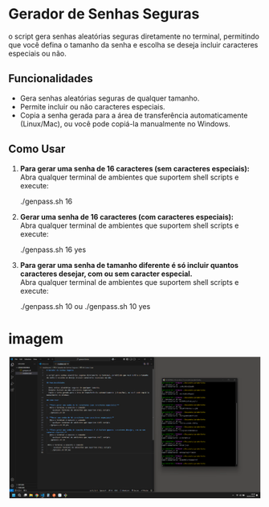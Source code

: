 # Gerador de Senhas Seguras

o script gera senhas aleatórias seguras diretamente no terminal, permitindo que você defina o tamanho da senha e escolha se deseja incluir caracteres especiais ou não.

## Funcionalidades

- Gera senhas aleatórias seguras de qualquer tamanho.
- Permite incluir ou não caracteres especiais.
- Copia a senha gerada para a área de transferência automaticamente (Linux/Mac), ou você pode copiá-la manualmente no Windows.

## Como Usar

1. **Para gerar uma senha de 16 caracteres (sem caracteres especiais):**  
   Abra qualquer terminal de ambientes que suportem shell scripts e execute:
   
   ./genpass.sh 16

3. **Gerar uma senha de 16 caracteres (com caracteres especiais):**  
   Abra qualquer terminal de ambientes que suportem shell scripts e execute:
   
   ./genpass.sh 16 yes

4. **Para gerar uma senha de tamanho diferente é só incluir quantos caracteres desejar, com ou sem caracter especial.**  
   Abra qualquer terminal de ambientes que suportem shell scripts e execute:
   
   ./genpass.sh 10
   ou
   ./genpass.sh 10 yes 

# imagem

<p align="center">
  <img src="image.png" alt="demonstração do script e criação do readme" width="500"/>
</p>
